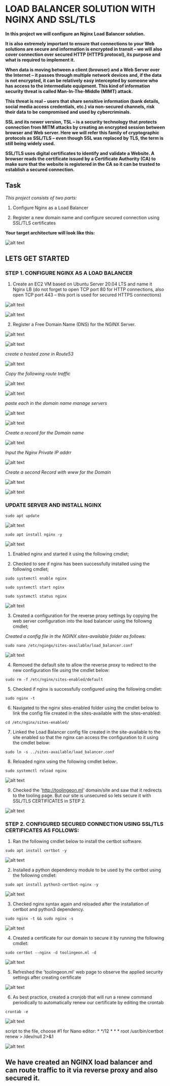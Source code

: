 
# LOAD BALANCER SOLUTION WITH NGINX AND SSL/TLS

**In this project we will configure an Nginx Load Balancer solution.**

**It is also extremely important to ensure that connections to your Web solutions are secure and information is encrypted in transit – we will also cover connection over secured HTTP (HTTPS protocol), its purpose and what is required to implement it.**

**When data is moving between a client (browser) and a Web Server over the Internet – it passes through multiple network devices and, if the data is not encrypted, it can be relatively easy intercepted by someone who has access to the intermediate equipment. This kind of information security threat is called Man-In-The-Middle (MIMT) attack.**

**This threat is real – users that share sensitive information (bank details, social media access credentials, etc.) via non-secured channels, risk their data to be compromised and used by cybercriminals.**

**SSL and its newer version, TSL – is a security technology that protects connection from MITM attacks by creating an encrypted session between browser and Web server. Here we will refer this family of cryptographic protocols as SSL/TLS – even though SSL was replaced by TLS, the term is still being widely used.**

**SSL/TLS uses digital certificates to identify and validate a Website. A browser reads the certificate issued by a Certificate Authority (CA) to make sure that the website is registered in the CA so it can be trusted to establish a secured connection.**

## Task

*This project consists of two parts:*

1. Configure Nginx as a Load Balancer

2. Register a new domain name and configure secured connection using SSL/TLS certificates

**Your target architecture will look like this:**

![alt text](./images/nginx%20image.png)

## LETS GET STARTED

### STEP 1. CONFIGURE NGINX AS A LOAD BALANCER

1. Create an EC2 VM based on Ubuntu Server 20.04 LTS and name it Nginx LB (do not forget to open TCP port 80 for HTTP connections, also open TCP port 443 – this port is used for secured HTTPS connections)

![alt text](./images/Nginx%20instance%20created.png)

![alt text](./images/HTTP%2080%20and%20HTTPS%20443%20open%20.png)

2. Register a Free Domain Name (DNS) for the NGINX Server.

![alt text](./images/register%20domain.png)

![alt text](./images/Domain%20name%20registered.png)

*create a hosted zone in Route53*

![alt text](./images/type%20dmain%20name%20and%20create%20hosted%20zone.png)

*Copy the following route traffic* 

![alt text](./images/value%20route%20traffic.png)

![alt text](./images/name%20server.png)

*paste each in the domain name manage servers*

![alt text](./images/manage%20servers.png)

![alt text](./images/successfully%20done.png)

*Create a record for the Domain name*

![alt text](./images/create%20record.png)

*Input the Nginx Private IP addrr*

![alt text](./images/Nginx%20IP%20address.png)

*Create a second Record with www for the Domain*

![alt text](./images/second%20record%20www.png)

![alt text](./images/two%20records%20created.png)


### UPDATE SERVER AND INSTALL NGINX

`sudo apt update`

![alt text](./images/sudo%20apt%20update%20nginx.png)

`sudo apt install nginx -y`

![alt text](./images/install%20Nginx.png)

1. Enabled nginx and started it using the following cmdlet;

2. Checked to see if nginx has been successfully installed using the following cmdlet;

`sudo systemctl enable nginx`

`sudo systemctl start nginx`

`sudo systemctl status nginx`

![alt text](./images/sudo%20enable%20start%20and%20status%20nginx.png)


3. Created a configuration for the reverse proxy settings by copying the web server configuration into the load balancer using the followng cmdlet;

*Created a config file in the NGINX sites-available folder as follows:*

`sudo nano /etc/ngingx/sites-available/load_balancer.conf`

![alt text](./images/nano%20config%20file.png)

4. Removed the default site to allow the reverse proxy to redirect to the new configuration file using the cmdlet below:

`sudo rm -f /etc/nginx/sites-enabled/default`

5. Checked if nginx is successfully configured using the following cmdlet:

`sudo nginx -t`

6. Navigated to the nginx sites-enabled folder using the cmdlet below to link the config file created in the     sites-available with the sites-enabled:

`cd /etc/nginx/sites-enabled/`

7. Linked the Load Balancer config file created in the site-available to the site enabled so that the nginx can access the configuration to it using the cmdlet below:

`sudo ln -s ../sites-available/load_balancer.conf`

8. Reloaded nginx using the following cmdlet below:.

`sudo systemctl reload nginx`

![alt text](./images/nano%20config%20for%20nginx.png)


9. Checked the 'http://toolingeon.ml' domain/site and saw that it redirects to the tooling page.
   But our site is unsecured so lets secure it with SSL/TLS CERTIFICATES in STEP 2.

![alt text](./images/unsecured%20site%20from%20nginx%20server.png)


### STEP 2. CONFIGURED SECURED CONNECTION USING SSL/TLS CERTIFICATES AS FOLLOWS:

1. Ran the following cmdlet below to install the certbot software.

`sudo apt install certbot -y`

![alt text](./images/install%20certbot.png)

2. Installed a python dependency module to be used by the certbot using the following cmdlet: 

`sudo apt install python3-certbot-nginx -y`

![alt text](./images/python%203%20certbot.png)

3. Checked nginx syntax again and reloaded after the installation of certbot and python3 dependency.

`sudo nginx -t && sudo nginx -s`

![alt text](./images/syntax%20and%20config%20succesful.png)

4. Created a certificate for our domain to secure it by running the following cmdlet:

`sudo certbot --nginx -d toolingeon.ml -d`

![alt text](./images/certbot%20new%20certficate.png)

5. Refreshed the 'toolingeon.ml' web page to observe the applied security settings after creating certificate

![alt text](./images/site%20secured.png)

6. As best practice, created a cronjob that will run a renew command periodically to automatically renew our certificate by editing the crontab

`crontab -e `

![alt text](./images/crontab%20-e.png)

script to the file, choose #1 for Nano editor: * */12 * * * root /usr/bin/certbot renew > /dev/null 2>&1

![alt text](./images/crontab%20-e.png)

## We have created an NGINX load balancer and can route traffic to it via reverse proxy and also secured it.